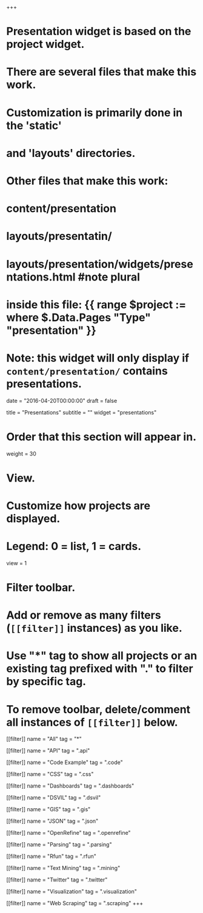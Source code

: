 +++
# Presentation widget is based on the project widget.
# There are several files that make this work.  
# Customization is primarily done in the 'static' 
# and 'layouts' directories.
# Other files that make this work:
# content/presentation
# layouts/presentatin/
# layouts/presentation/widgets/presentations.html  #note plural
# inside this file: {{ range $project := where $.Data.Pages "Type" "presentation" }}
# 
# Note: this widget will only display if `content/presentation/` contains presentations.

date = "2016-04-20T00:00:00"
draft = false

title = "Presentations"
subtitle = ""
widget = "presentations"

# Order that this section will appear in.
weight = 30

# View.
# Customize how projects are displayed.
# Legend: 0 = list, 1 = cards.
view = 1

# Filter toolbar.
# Add or remove as many filters (`[[filter]]` instances) as you like.
# Use "*" tag to show all projects or an existing tag prefixed with "." to filter by specific tag.
# To remove toolbar, delete/comment all instances of `[[filter]]` below.
[[filter]]
  name = "All"
  tag = "*"
  
[[filter]]
  name = "API"
  tag = ".api"
  
[[filter]]
  name = "Code Example"
  tag = ".code"  

[[filter]]
  name = "CSS"
  tag = ".css"
  
[[filter]]
  name = "Dashboards"
  tag = ".dashboards"
  
[[filter]]
  name = "DSVIL"
  tag = ".dsvil"
  
[[filter]]
  name = "GIS"
  tag = ".gis"

[[filter]]
  name = "JSON"
  tag = ".json"
  
[[filter]]
  name = "OpenRefine"
  tag = ".openrefine"

[[filter]]
  name = "Parsing"
  tag = ".parsing"

[[filter]]
  name = "Rfun"
  tag = ".rfun"
  
[[filter]]
  name = "Text Mining"
  tag = ".mining"
  
[[filter]]
  name = "Twitter"
  tag = ".twitter"
  
[[filter]]
  name = "Visualization"
  tag = ".visualization"

[[filter]]
  name = "Web Scraping"
  tag = ".scraping"
+++

